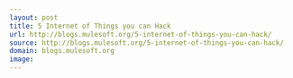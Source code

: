 ```yaml
---
layout: post
title: 5 Internet of Things you can Hack
url: http://blogs.mulesoft.org/5-internet-of-things-you-can-hack/
source: http://blogs.mulesoft.org/5-internet-of-things-you-can-hack/
domain: blogs.mulesoft.org
image: 
---
```


